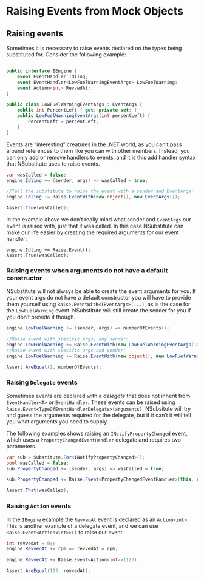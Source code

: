 # Raising Events from Mock Objects

## Raising events

Sometimes it is necessary to raise events declared on the types being substituted for. Consider the following example:

```csharp

public interface IEngine {
    event EventHandler Idling;
    event EventHandler<LowFuelWarningEventArgs> LowFuelWarning;
    event Action<int> RevvedAt;
}

public class LowFuelWarningEventArgs : EventArgs {
    public int PercentLeft { get; private set; }
    public LowFuelWarningEventArgs(int percentLeft) {
        PercentLeft = percentLeft;
    }
}
```

Events are “interesting” creatures in the .NET world, as you can’t pass around references to them like you can with other members. Instead, you can only add or remove handlers to events, and it is this add handler syntax that NSubstitute uses to raise events.

```csharp
var wasCalled = false;
engine.Idling += (sender, args) => wasCalled = true;

//Tell the substitute to raise the event with a sender and EventArgs:
engine.Idling += Raise.EventWith(new object(), new EventArgs());

Assert.True(wasCalled);
```

In the example above we don’t really mind what sender and `EventArgs` our event is raised with, just that it was called. In this case NSubstitute can make our life easier by creating the required arguments for our event handler:

```text
engine.Idling += Raise.Event();
Assert.True(wasCalled);
```

### Raising events when arguments do not have a default constructor <a id="raising-events-when-arguments-do-not-have-a-default-constructor"></a>

NSubstitute will not always be able to create the event arguments for you. If your event args do not have a default constructor you will have to provide them yourself using `Raise.EventWith<TEventArgs>(...)`, as is the case for the `LowFuelWarning` event. NSubstitute will still create the sender for you if you don’t provide it though.

```csharp
engine.LowFuelWarning += (sender, args) => numberOfEvents++;

//Raise event with specific args, any sender:
engine.LowFuelWarning += Raise.EventWith(new LowFuelWarningEventArgs(10));
//Raise event with specific args and sender:
engine.LowFuelWarning += Raise.EventWith(new object(), new LowFuelWarningEventArgs(10));

Assert.AreEqual(2, numberOfEvents);
```

### Raising `Delegate` events <a id="raising-delegate-events"></a>

Sometimes events are declared with a _delegate_ that does not inherit from `EventHandler<T>` or `EventHandler`. These events can be raised using `Raise.Event<TypeOfEventHandlerDelegate>(arguments)`. NSubsitute will try and guess the arguments required for the delegate, but if it can’t it will tell you what arguments you need to supply.

The following examples shows raising an `INotifyPropertyChanged` event, which uses a `PropertyChangedEventHandler` delegate and requires two parameters.

```csharp
var sub = Substitute.For<INotifyPropertyChanged>();
bool wasCalled = false;
sub.PropertyChanged += (sender, args) => wasCalled = true;

sub.PropertyChanged += Raise.Event<PropertyChangedEventHandler>(this, new PropertyChangedEventArgs("test"));

Assert.That(wasCalled);
```

### Raising `Action` events <a id="raising-action-events"></a>

In the `IEngine` example the `RevvedAt` event is declared as an `Action<int>`. This is another example of a delegate event, and we can use `Raise.Event<Action<int>>()` to raise our event.

```csharp
int revvedAt = 0;;
engine.RevvedAt += rpm => revvedAt = rpm;

engine.RevvedAt += Raise.Event<Action<int>>(123);

Assert.AreEqual(123, revvedAt);
```

